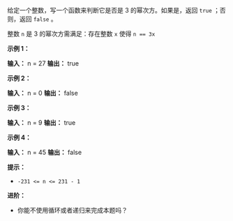 给定一个整数，写一个函数来判断它是否是 3 的幂次方。如果是，返回 `true` ；否则，返回 `false` 。

整数 `n` 是 3 的幂次方需满足：存在整数 `x` 使得 `n == 3x`

**示例 1：** 

**输入：** n = 27
**输出：** true

**示例 2：** 

**输入：** n = 0
**输出：** false

**示例 3：** 

**输入：** n = 9
**输出：** true

**示例 4：** 

**输入：** n = 45
**输出：** false

**提示：** 

*   `-231 <= n <= 231 - 1`

**进阶：** 

*   你能不使用循环或者递归来完成本题吗？
